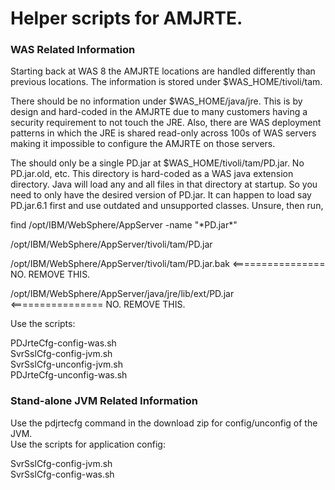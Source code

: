 # **Helper scripts for AMJRTE.**

### WAS Related Information ###
Starting back at WAS 8 the AMJRTE locations are handled differently than previous locations.
The information is stored under $WAS_HOME/tivoli/tam.

There should be no information under $WAS_HOME/java/jre.  This is by design and hard-coded in the AMJRTE due to many customers having a security requirement to not touch the JRE.  Also, there are WAS deployment patterns in which the JRE is shared read-only across 100s of WAS servers making it impossible to configure the AMJRTE on those servers.

The should only be a single PD.jar at $WAS_HOME/tivoli/tam/PD.jar.  No PD.jar.old, etc.  This directory is hard-coded as a WAS java extension directory.  Java will load any and all files in that directory at startup.  So you need to only have the desired version of PD.jar.  It can happen to load say PD.jar.6.1 first and use outdated and unsupported classes.  Unsure, then run,

find /opt/IBM/WebSphere/AppServer -name "\*PD.jar\*"

/opt/IBM/WebSphere/AppServer/tivoli/tam/PD.jar

/opt/IBM/WebSphere/AppServer/tivoli/tam/PD.jar.bak   <================ NO.  REMOVE THIS.

/opt/IBM/WebSphere/AppServer/java/jre/lib/ext/PD.jar <================ NO.  REMOVE THIS.

Use the scripts:

PDJrteCfg-config-was.sh  
SvrSslCfg-config-jvm.sh  
SvrSslCfg-unconfig-jvm.sh  
PDJrteCfg-unconfig-was.sh  


### Stand-alone JVM Related Information ###

Use the pdjrtecfg command in the download zip for config/unconfig of the JVM.  
Use the scripts for application config:  

SvrSslCfg-config-jvm.sh  
SvrSslCfg-config-was.sh
